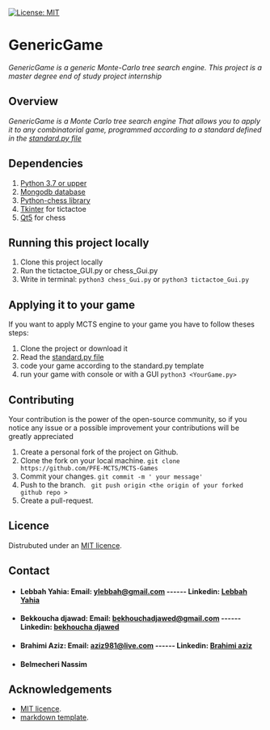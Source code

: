 [![License: MIT](https://img.shields.io/badge/License-MIT-yellow.svg)](https://opensource.org/licenses/MIT)

# GenericGame
_GenericGame is a generic Monte-Carlo tree search engine. This project is a master degree end of study project internship_

## Overview

_GenericGame is a Monte Carlo tree search engine That allows you to apply it to any combinatorial game, programmed according to a standard defined in the [standard.py file](https://github.com/PFE-MCTS/MCTS-Games/blob/master/Standard.py)_

## Dependencies

1. [Python 3.7 or upper](https://www.python.org)
2. [Mongodb database](https://www.mongodb.com)
3. [Python-chess library](https://python-chess.readthedocs.io/en/latest/index.html#)
4. [Tkinter](https://docs.python.org/fr/3/library/tkinter.html) for tictactoe
5. [Qt5](https://doc.qt.io/qtforpython/)  for chess

## Running this project locally

1. Clone this project locally
2. Run the tictactoe_GUI.py or chess_Gui.py
3. Write in terminal: ```python3 chess_Gui.py``` or ```python3 tictactoe_Gui.py```


## Applying it to your game
If you want to apply MCTS engine to your game you have to follow theses steps:
1. Clone the project or download it
2. Read the [standard.py file](https://github.com/PFE-MCTS/MCTS-Games/blob/master/Standard.py)
3. code your game according to the standard.py template
4. run your game with console or with a GUI ```python3 <YourGame.py>```



## Contributing
Your contribution is the power of the open-source community, so if you notice any issue or a possible improvement your contributions will be greatly appreciated

1. Create a personal fork of the project on Github.
2. Clone the fork on your local machine. ``` git clone https://github.com/PFE-MCTS/MCTS-Games ```
3. Commit your changes. ```git commit -m ' your message'```
4. Push to the branch.  ``` git push origin <the origin of your forked github repo >```
5. Create a pull-request.

 ## Licence 
 Distrubuted under an [MIT licence](https://opensource.org/licenses/MIT).
 
 ## Contact
 + #### Lebbah Yahia: Email: ylebbah@gmail.com  ------  Linkedin: [Lebbah Yahia](https://www.linkedin.com/in/yahia-lebbah-3bb9898/)

 + #### Bekkoucha djawad: Email: bekhouchadjawed@gmail.com  ------   Linkedin: [bekhoucha djawed](https://www.linkedin.com/in/djawed-bekhoucha-36666218b/)
 
 + #### Brahimi Aziz: Email: aziz981@live.com  ------   Linkedin: [Brahimi aziz](https://www.linkedin.com/in/aziz-brahimi-31621a207/)
 
 + #### Belmecheri Nassim
 
 ## Acknowledgements
 + [MIT licence](https://opensource.org/licenses/MIT).
 + [markdown template](https://github.com/othneildrew/Best-README-Template).
 
 
